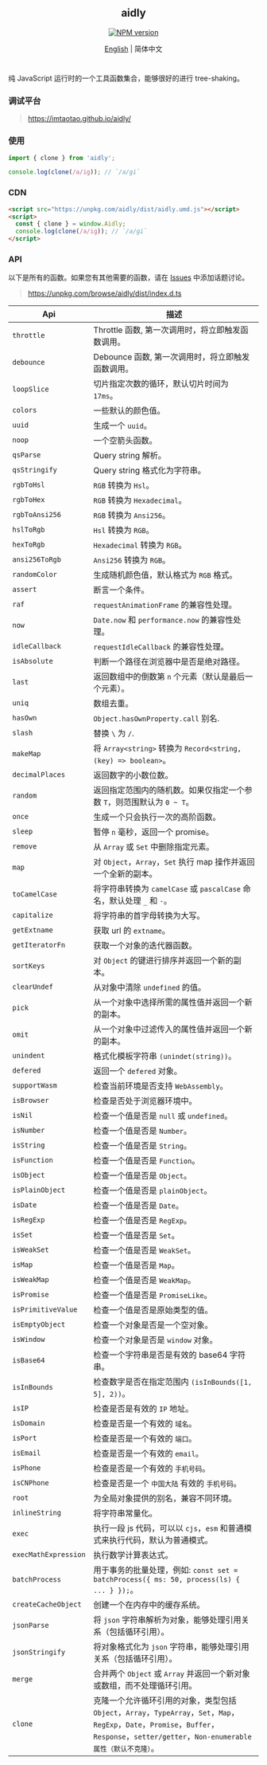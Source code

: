 <div align="center">
<h2>aidly</h2>

[![NPM version](https://img.shields.io/npm/v/aidly.svg?style=flat-square)](https://www.npmjs.com/package/aidly)

</div>

<div align="center">

[English](./README.md) | 简体中文

</div>

<h1></h1>

纯 JavaScript 运行时的一个工具函数集合，能够很好的进行 tree-shaking。


### 调试平台

> https://imtaotao.github.io/aidly/



### 使用

```js
import { clone } from 'aidly';

console.log(clone(/a/ig)); // `/a/gi`
```

### CDN

```html
<script src="https://unpkg.com/aidly/dist/aidly.umd.js"></script>
<script>
  const { clone } = window.Aidly;
  console.log(clone(/a/ig)); // `/a/gi`
</script>
```


### API

以下是所有的函数。如果您有其他需要的函数，请在 [Issues](https://github.com/imtaotao/aidly/issues) 中添加话题讨论。

> https://unpkg.com/browse/aidly/dist/index.d.ts

Api                  | 描述
-------------------- | --------------------------------------
`throttle`           | Throttle 函数, 第一次调用时，将立即触发函数调用。
`debounce`           | Debounce 函数, 第一次调用时，将立即触发函数调用。
`loopSlice`          | 切片指定次数的循环，默认切片时间为 `17ms`。
`colors`             | 一些默认的颜色值。
`uuid`               | 生成一个 `uuid`。
`noop`               | 一个空箭头函数。
`qsParse`            | Query string 解析。
`qsStringify`        | Query string 格式化为字符串。
`rgbToHsl`           | `RGB` 转换为 `Hsl`。
`rgbToHex`           | `RGB` 转换为 `Hexadecimal`。
`rgbToAnsi256`       | `RGB` 转换为 `Ansi256`。
`hslToRgb`           | `Hsl` 转换为 `RGB`。
`hexToRgb`           | `Hexadecimal` 转换为 `RGB`。
`ansi256ToRgb`       | `Ansi256` 转换为 `RGB`。
`randomColor`        | 生成随机颜色值，默认格式为 `RGB` 格式。
`assert`             | 断言一个条件。
`raf`                | `requestAnimationFrame` 的兼容性处理。
`now`                | `Date.now` 和 `performance.now` 的兼容性处理。
`idleCallback`       | `requestIdleCallback` 的兼容性处理。
`isAbsolute`         | 判断一个路径在浏览器中是否是绝对路径。
`last`               | 返回数组中的倒数第 `n` 个元素（默认是最后一个元素）。
`uniq`               | 数组去重。
`hasOwn`             | `Object.hasOwnProperty.call` 别名.
`slash`              | 替换 `\` 为 `/`.
`makeMap`            | 将 `Array<string>` 转换为 `Record<string, (key) => boolean>`。
`decimalPlaces`      | 返回数字的小数位数。
`random`             | 返回指定范围内的随机数。如果仅指定一个参数 `T`，则范围默认为 `0 ~ T`。
`once`               | 生成一个只会执行一次的高阶函数。
`sleep`              | 暂停 `n` 毫秒，返回一个 promise。
`remove`             | 从 `Array` 或 `Set` 中删除指定元素。
`map`                | 对 `Object`，`Array`，`Set` 执行 map 操作并返回一个全新的副本。
`toCamelCase`        | 将字符串转换为 `camelCase` 或 `pascalCase` 命名，默认处理 `_` 和 `-`。
`capitalize`         | 将字符串的首字母转换为大写。
`getExtname`         | 获取 url 的 `extname`。
`getIteratorFn`      | 获取一个对象的迭代器函数。
`sortKeys`           | 对 `Object` 的键进行排序并返回一个新的副本。
`clearUndef`         | 从对象中清除 `undefined` 的值。
`pick`               | 从一个对象中选择所需的属性值并返回一个新的副本。
`omit`               | 从一个对象中过滤传入的属性值并返回一个新的副本。
`unindent`           | 格式化模板字符串 `(unindet(string))`。
`defered`            | 返回一个 `defered` 对象。
`supportWasm`        | 检查当前环境是否支持 `WebAssembly`。
`isBrowser`          | 检查是否处于浏览器环境中。
`isNil`              | 检查一个值是否是 `null` 或 `undefined`。
`isNumber`           | 检查一个值是否是 `Number`。
`isString`           | 检查一个值是否是 `String`。
`isFunction`         | 检查一个值是否是 `Function`。
`isObject`           | 检查一个值是否是 `Object`。
`isPlainObject`      | 检查一个值是否是 `plainObject`。
`isDate`             | 检查一个值是否是 `Date`。
`isRegExp`           | 检查一个值是否是 `RegExp`。
`isSet`              | 检查一个值是否是 `Set`。
`isWeakSet`          | 检查一个值是否是 `WeakSet`。
`isMap`              | 检查一个值是否是 `Map`。
`isWeakMap`          | 检查一个值是否是 `WeakMap`。
`isPromise`          | 检查一个值是否是 `PromiseLike`。
`isPrimitiveValue`   | 检查一个值是否是原始类型的值。
`isEmptyObject`      | 检查一个对象是否是一个空对象。
`isWindow`           | 检查一个对象是否是 `window` 对象。
`isBase64`           | 检查一个字符串是否是有效的 base64 字符串。
`isInBounds`         | 检查数字是否在指定范围内 `(isInBounds([1, 5], 2))`。
`isIP`               | 检查是否是有效的 `IP` 地址。
`isDomain`           | 检查是否是一个有效的 `域名`。
`isPort`             | 检查是否是一个有效的 `端口`。
`isEmail`            | 检查是否是一个有效的 `email`。
`isPhone`            | 检查是否是一个有效的 `手机号码`。
`isCNPhone`          | 检查是否是一个 `中国大陆` 有效的 `手机号码`。
`root`               | 为全局对象提供的别名，兼容不同环境。
`inlineString`       | 将字符串常量化。
`exec`               | 执行一段 js 代码，可以以 `cjs`，`esm` 和普通模式来执行代码，默认为普通模式。
`execMathExpression` | 执行数学计算表达式。
`batchProcess`       | 用于事务的批量处理，例如: `const set = batchProcess({ ms: 50, process(ls) { ... } });`。
`createCacheObject`  | 创建一个在内存中的缓存系统。
`jsonParse`          | 将 `json` 字符串解析为对象，能够处理引用关系（包括循环引用）。
`jsonStringify`      | 将对象格式化为 `json` 字符串，能够处理引用关系（包括循环引用）。
`merge`              | 合并两个 `Object` 或 `Array` 并返回一个新对象或数组，而不处理循环引用。
`clone`              | 克隆一个允许循环引用的对象，类型包括`Object`，`Array`，`TypeArray`，`Set`，`Map`，`RegExp`，`Date`，`Promise`，`Buffer`，`Response`，`setter/getter`，`Non-enumerable 属性（默认不克隆）`。

